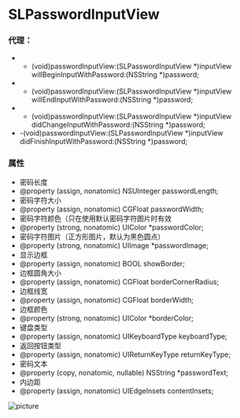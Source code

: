 # SLPasswordInputView

### 代理：
- - (void)passwordInputView:(SLPasswordInputView *)inputView willBeginInputWithPassword:(NSString *)password;
- - (void)passwordInputView:(SLPasswordInputView *)inputView willEndInputWithPassword:(NSString *)password;
- - (void)passwordInputView:(SLPasswordInputView *)inputView didChangeInputWithPassword:(NSString *)password;
- -(void)passwordInputView:(SLPasswordInputView *)inputView didFinishInputWithPassword:(NSString *)password;

### 属性
- 密码长度
- @property (assign, nonatomic) NSUInteger passwordLength;
- 密码字符大小
- @property (assign, nonatomic) CGFloat passwordWidth;
- 密码字符颜色（只在使用默认密码字符图片时有效
- @property (strong, nonatomic) UIColor *passwordColor;
- 密码字符图片（正方形图片，默认为黑色圆点）
- @property (strong, nonatomic) UIImage *passwordImage;
- 显示边框
- @property (assign, nonatomic) BOOL showBorder;
- 边框圆角大小
- @property (assign, nonatomic) CGFloat borderCornerRadius;
- 边框线宽
- @property (assign, nonatomic) CGFloat borderWidth;
- 边框颜色
- @property (strong, nonatomic) UIColor *borderColor;
- 键盘类型
- @property (assign, nonatomic) UIKeyboardType keyboardType;
- 返回按钮类型
- @property (assign, nonatomic) UIReturnKeyType returnKeyType;
- 密码文本
- @property (copy, nonatomic, nullable) NSString *passwordText;
- 内边距
- @property (assign, nonatomic) UIEdgeInsets contentInsets;

![picture](https://github.com/Coderzhangsl/SLPasswordInputView/blob/master/Pictures/demo_picture.png)
